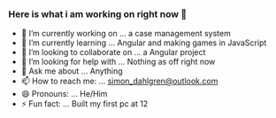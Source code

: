 ### Here is what i am working on right now 👋


- 🔭 I’m currently working on  ... a case management system
- 🌱 I’m currently learning  ... Angular and making games in JavaScript
- 👯 I’m looking to collaborate on ...  a Angular project
- 🤔 I’m looking for help with ... Nothing as off right now
- 💬 Ask me about ... Anything
- 📫 How to reach me: ... simon_dahlgren@outlook.com
- 😄 Pronouns: ... He/Him
- ⚡ Fun fact: ... Built my first pc at 12

